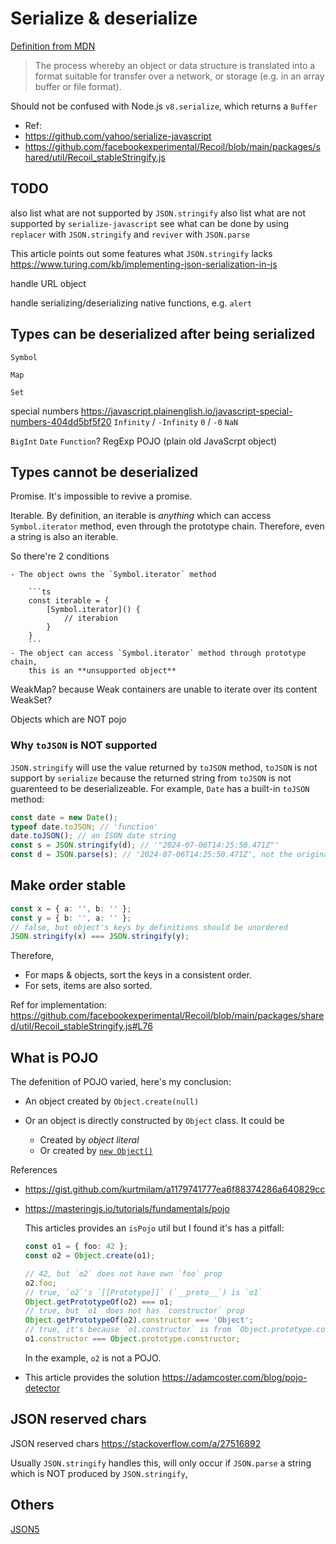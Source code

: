 # Serialize & deserialize

[Definition from MDN](https://developer.mozilla.org/en-US/docs/Glossary/Serialization)

> The process whereby an object or data structure is translated into a format suitable for transfer over a network, or storage (e.g. in an array buffer or file format).

Should not be confused with Node.js `v8.serialize`, which returns a `Buffer`

-   Ref:
-   https://github.com/yahoo/serialize-javascript
-   https://github.com/facebookexperimental/Recoil/blob/main/packages/shared/util/Recoil_stableStringify.js

## TODO

also list what are not supported by `JSON.stringify`
also list what are not supported by `serialize-javascript`
see what can be done by using `replacer` with `JSON.stringify` and `reviver` with `JSON.parse`

This article points out some features what `JSON.stringify` lacks
https://www.turing.com/kb/implementing-json-serialization-in-js

handle URL object

handle serializing/deserializing native functions, e.g. `alert`

## Types can be deserialized after being serialized

`Symbol`

`Map`

`Set`

special numbers https://javascript.plainenglish.io/javascript-special-numbers-404dd5bf5f20
`Infinity` / `-Infinity`
`0` / `-0`
`NaN`

`BigInt`
`Date`
`Function`?
RegExp
POJO (plain old JavaScrpt object)

## Types cannot be deserialized

Promise. It's impossible to revive a promise.

Iterable. By definition, an iterable is _anything_ which can access `Symbol.iterator` method,
even through the prototype chain. Therefore, even a string is also an iterable.

So there're 2 conditions

    - The object owns the `Symbol.iterator` method

        ```ts
        const iterable = {
            [Symbol.iterator]() {
                // iterabion
            }
        }
        ```
    - The object can access `Symbol.iterator` method through prototype chain,
        this is an **unsupported object**

WeakMap? because Weak containers are unable to iterate over its content
WeakSet?

Objects which are NOT pojo

### Why `toJSON` is NOT supported

`JSON.stringify` will use the value returned by `toJSON` method,
`toJSON` is not support by `serialize` because the returned string from `toJSON` is not
guarenteed to be deserializeable. For example, `Date` has a built-in `toJSON` method:

```ts
const date = new Date();
typeof date.toJSON; // 'function'
date.toJSON(); // an ISON date string
const s = JSON.stringify(d); // '"2024-07-06T14:25:50.471Z"'
const d = JSON.parse(s); // '2024-07-06T14:25:50.471Z', not the original date object
```

## Make order stable

```ts
const x = { a: '', b: '' };
const y = { b: '', a: '' };
// false, but object's keys by definitions should be unordered
JSON.stringify(x) === JSON.stringify(y);
```

Therefore,

-   For maps & objects, sort the keys in a consistent order.
-   For sets, items are also sorted.

Ref for implementation:
https://github.com/facebookexperimental/Recoil/blob/main/packages/shared/util/Recoil_stableStringify.js#L76

## What is POJO

The defenition of POJO varied, here's my conclusion:

-   An object created by `Object.create(null)`
-   Or an object is directly constructed by `Object` class. It could be

    -   Created by _object literal_
    -   Or created by [`new Object()`](https://developer.mozilla.org/en-US/docs/Web/JavaScript/Reference/Global_Objects/Object/Object)

References

-   https://gist.github.com/kurtmilam/a1179741777ea6f88374286a640829cc
-   https://masteringjs.io/tutorials/fundamentals/pojo

    This articles provides an `isPojo` util but I found it's has a pitfall:

    ```ts
    const o1 = { foo: 42 };
    const o2 = Object.create(o1);

    // 42, but `o2` does not have own `foo` prop
    o2.foo;
    // true, `o2`'s `[[Prototype]]` (`__proto__`) is `o1`
    Object.getPrototypeOf(o2) === o1;
    // true, but `o1` does not has `constructor` prop
    Object.getPrototypeOf(o2).constructor === 'Object';
    // true, it's because `o1.constructor` is from `Object.prototype.constructor`
    o1.constructor === Object.prototype.constructor;
    ```

    In the example, `o2` is not a POJO.

-   This article provides the solution https://adamcoster.com/blog/pojo-detector

## JSON reserved chars

JSON reserved chars https://stackoverflow.com/a/27516892

Usually `JSON.stringify` handles this,
will only occur if `JSON.parse` a string which is NOT produced by `JSON.stringify`,

## Others

[JSON5](https://github.com/json5/json5)
